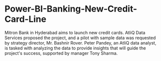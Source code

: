 # Power-BI-Banking-New-Credit-Card-Line
Mitron Bank in Hyderabad aims to launch new credit cards. AtliQ Data Services proposed the project, and a pilot with sample data was requested by strategy director, Mr. Bashnir Rover. Peter Pandey, an AtliQ data analyst, is tasked with analyzing the data to provide insights that will guide the project's success, supported by manager Tony Sharma.
